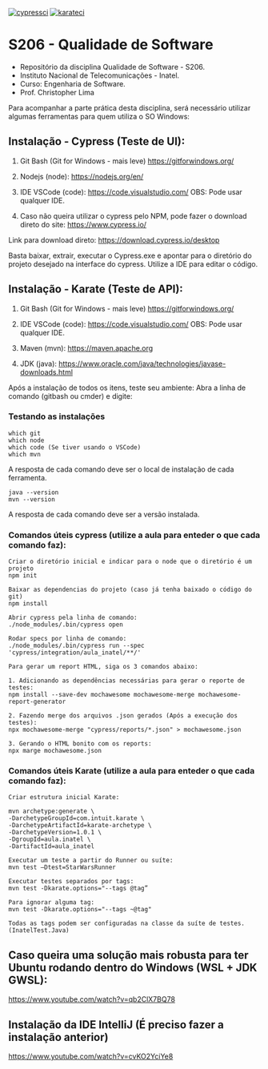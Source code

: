 [![cypressci](https://github.com/chrislima/s206/workflows/CypressCI/badge.svg)](https://github.com/chrislima/s206/actions/)
[![karateci](https://github.com/chrislima/s206/workflows/KarateCI/badge.svg)](https://github.com/chrislima/s206/actions/)



# S206 - Qualidade de Software
- Repositório da disciplina Qualidade de Software - S206. 
- Instituto Nacional de Telecomunicações - Inatel. 
- Curso: Engenharia de Software.
- Prof. Christopher Lima

Para acompanhar a parte prática desta disciplina, será necessário utilizar algumas ferramentas para quem utiliza o SO Windows:

## Instalação - Cypress (Teste de UI):

1. Git Bash (Git for Windows - mais leve)
https://gitforwindows.org/

2. Nodejs (node):
https://nodejs.org/en/

3. IDE VSCode (code):
https://code.visualstudio.com/
OBS: Pode usar qualquer IDE.

4. Caso não queira utilizar o cypress pelo NPM, pode fazer o download direto do site: https://www.cypress.io/

Link para download direto: https://download.cypress.io/desktop

Basta baixar, extrair, executar o Cypress.exe e apontar para o diretório do projeto desejado na interface do cypress.
Utilize a IDE para editar o código.

## Instalação - Karate (Teste de API):

1. Git Bash (Git for Windows - mais leve)
https://gitforwindows.org/

2. IDE VSCode (code):
https://code.visualstudio.com/
OBS: Pode usar qualquer IDE.

3. Maven (mvn):
https://maven.apache.org

4. JDK (java):
https://www.oracle.com/java/technologies/javase-downloads.html


Após a instalação de todos os itens, teste seu ambiente:
Abra a linha de comando (gitbash ou cmder) e digite:

### Testando as instalações

```
which git
which node
which code (Se tiver usando o VSCode)
which mvn
```
A resposta de cada comando deve ser o local de instalação de cada ferramenta.

```
java --version
mvn --version
```
A resposta de cada comando deve ser a versão instalada.


### Comandos úteis cypress (utilize a aula para enteder o que cada comando faz):

```
Criar o diretório inicial e indicar para o node que o diretório é um projeto
npm init

Baixar as dependencias do projeto (caso já tenha baixado o código do git)
npm install

Abrir cypress pela linha de comando:
./node_modules/.bin/cypress open

Rodar specs por linha de comando:
./node_modules/.bin/cypress run --spec 'cypress/integration/aula_inatel/**/'

Para gerar um report HTML, siga os 3 comandos abaixo:

1. Adicionando as dependências necessárias para gerar o reporte de testes:
npm install --save-dev mochawesome mochawesome-merge mochawesome-report-generator 
	
2. Fazendo merge dos arquivos .json gerados (Após a execução dos testes):
npx mochawesome-merge "cypress/reports/*.json" > mochawesome.json 

3. Gerando o HTML bonito com os reports:
npx marge mochawesome.json 

```


### Comandos úteis Karate (utilize a aula para enteder o que cada comando faz):

```
Criar estrutura inicial Karate:

mvn archetype:generate \
-DarchetypeGroupId=com.intuit.karate \
-DarchetypeArtifactId=karate-archetype \
-DarchetypeVersion=1.0.1 \
-DgroupId=aula.inatel \
-DartifactId=aula_inatel

Executar um teste a partir do Runner ou suíte:
mvn test –Dtest=StarWarsRunner

Executar testes separados por tags:
mvn test -Dkarate.options="--tags @tag”

Para ignorar alguma tag:
mvn test -Dkarate.options="--tags ~@tag" 

Todas as tags podem ser configuradas na classe da suíte de testes. (InatelTest.Java)

```

## Caso queira uma solução mais robusta para ter Ubuntu rodando dentro do Windows (WSL + JDK GWSL):

https://www.youtube.com/watch?v=qb2ClX7BQ78

## Instalação da IDE IntelliJ (É preciso fazer a instalação anterior)

https://www.youtube.com/watch?v=cvKO2YciYe8

